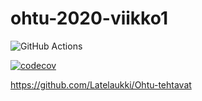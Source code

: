 # ohtu-2020-viikko1

![GitHub Actions](https://github.com/Latelaukki/ohtu-2020-viikko1/workflows/Java%20CI%20with%20Gradle/badge.svg)

[![codecov](https://codecov.io/gh/Latelaukki/ohtu-2020-viikko1/branch/main/graph/badge.svg?token=J9VY3E69J4)](https://codecov.io/gh/Latelaukki/ohtu-2020-viikko1)

https://github.com/Latelaukki/Ohtu-tehtavat
